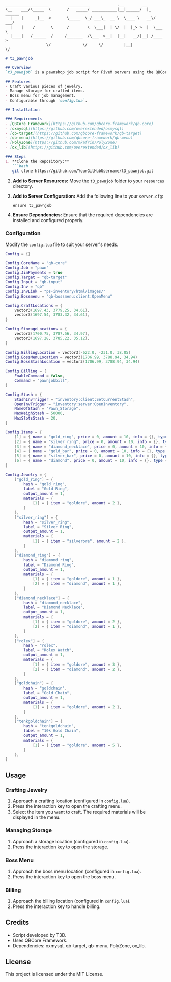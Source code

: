 ```
___________________         _________            .__        __          
\__    ___/\_____  \       /   _____/ ___________|__|______/  |_  ______
  |    |     _(__  <       \_____  \_/ ___\_  __ \  \____ \   __\/  ___/
  |    |    /       \      /        \  \___|  | \/  |  |_> >  |  \___ \ 
  |____|   /______  /     /_______  /\___  >__|  |__|   __/|__| /____  >
                  \/              \/     \/         |__|             \/ 
```


```markdown
# t3_pawnjob

## Overview
`t3_pawnjob` is a pawnshop job script for FiveM servers using the QBCore framework. This script allows players to perform various tasks within a pawnshop, including crafting jewelry, managing storage, and accessing a boss menu. It uses `qb-target` for interactive zones and `qb-menu` for crafting menus.

## Features
- Craft various pieces of jewelry.
- Manage storage for crafted items.
- Boss menu for job management.
- Configurable through `config.lua`.

## Installation

### Requirements
- [QBCore Framework](https://github.com/qbcore-framework/qb-core)
- [oxmysql](https://github.com/overextended/oxmysql)
- [qb-target](https://github.com/qbcore-framework/qb-target)
- [qb-menu](https://github.com/qbcore-framework/qb-menu)
- [PolyZone](https://github.com/mkafrin/PolyZone)
- [ox_lib](https://github.com/overextended/ox_lib)

### Steps
1. **Clone the Repository:**
   ```bash
   git clone https://github.com/YourGitHubUsername/t3_pawnjob.git
   ```

2. **Add to Server Resources:**
   Move the `t3_pawnjob` folder to your `resources` directory.

3. **Add to Server Configuration:**
   Add the following line to your `server.cfg`:
   ```plaintext
   ensure t3_pawnjob
   ```

4. **Ensure Dependencies:**
   Ensure that the required dependencies are installed and configured properly.

### Configuration
Modify the `config.lua` file to suit your server's needs.

```lua
Config = {}

Config.CoreName = "qb-core"
Config.Job = "pawn"
Config.JimPayments = true
Config.Target = "qb-target"
Config.Input = "qb-input"
Config.Inv = "qb"
Config.InvLink = "ps-inventory/html/images/"
Config.Bossmenu = "qb-bossmenu:client:OpenMenu"

Config.CraftLocations = {
    vector3(1697.43, 3779.25, 34.61),
    vector3(1697.54, 3783.32, 34.61),
}

Config.StorageLocations = {
    vector3(1700.75, 3787.56, 34.97),
    vector3(1697.28, 3785.22, 35.12),
}

Config.BillingLocation = vector3(-622.0, -231.0, 38.05)
Config.BossMenuLocation = vector3(1706.99, 3788.94, 34.94)
Config.BossStashLocation = vector3(1706.99, 3788.94, 34.94)

Config.Billing = {
    EnableCommand = false,
    Command = "pawnjobbill",
}

Config.Stash = {
    StashInvTrigger = "inventory:client:SetCurrentStash",
    OpenInvTrigger = "inventory:server:OpenInventory",
    NameOfStash = "Pawn_Storage",
    MaxWeighStash = 50000,
    MaxSlotsStash = 20,
}

Config.Items = {
    [1] = { name = "gold_ring", price = 0, amount = 10, info = {}, type = "item", slot = 1 },
    [2] = { name = "silver_ring", price = 0, amount = 10, info = {}, type = "item", slot = 2 },
    [3] = { name = "diamond_necklace", price = 0, amount = 10, info = {}, type = "item", slot = 3 },
    [4] = { name = "gold_bar", price = 0, amount = 10, info = {}, type = "item", slot = 4 },
    [5] = { name = "silver_bar", price = 0, amount = 10, info = {}, type = "item", slot = 5 },
    [6] = { name = "diamond", price = 0, amount = 10, info = {}, type = "item", slot = 6 },
}

Config.Jewelry = {
    ["gold_ring"] = { 
        hash = "gold_ring", 
        label = "Gold Ring",
        output_amount = 1, 
        materials = {
            [1] = { item = "goldore", amount = 2 },
        }
    },
    ["silver_ring"] = { 
        hash = "silver_ring", 
        label = "Silver Ring",
        output_amount = 1,  
        materials = {
            [1] = { item = "silverore", amount = 2 },
        }
    },
    ["diamond_ring"] = { 
        hash = "diamond_ring", 
        label = "Diamond Ring",
        output_amount = 1, 
        materials = {
            [1] = { item = "goldore", amount = 1 },
            [2] = { item = "diamond", amount = 1 },
        }
    },
    ["diamond_necklace"] = { 
        hash = "diamond_necklace", 
        label = "Diamond Necklace",
        output_amount = 1, 
        materials = {
            [1] = { item = "goldore", amount = 2 },
            [2] = { item = "diamond", amount = 1 },
        }
    },
    ["rolex"] = { 
        hash = "rolex", 
        label = "Rolex Watch",
        output_amount = 1, 
        materials = {
            [1] = { item = "goldore", amount = 3 },
            [2] = { item = "diamond", amount = 2 },
        }
    },
    ["goldchain"] = { 
        hash = "goldchain", 
        label = "Gold Chain",
        output_amount = 1, 
        materials = {
            [1] = { item = "goldore", amount = 2 },
        }
    },
    ["tenkgoldchain"] = { 
        hash = "tenkgoldchain", 
        label = "10k Gold Chain",
        output_amount = 1, 
        materials = {
            [1] = { item = "goldore", amount = 5 },
        }
    },
}
```

## Usage
### Crafting Jewelry
1. Approach a crafting location (configured in `config.lua`).
2. Press the interaction key to open the crafting menu.
3. Select the item you want to craft. The required materials will be displayed in the menu.

### Managing Storage
1. Approach a storage location (configured in `config.lua`).
2. Press the interaction key to open the storage.

### Boss Menu
1. Approach the boss menu location (configured in `config.lua`).
2. Press the interaction key to open the boss menu.

### Billing
1. Approach the billing location (configured in `config.lua`).
2. Press the interaction key to handle billing.

## Credits
- Script developed by T3D.
- Uses QBCore Framework.
- Dependencies: oxmysql, qb-target, qb-menu, PolyZone, ox_lib.

## License
This project is licensed under the MIT License.
```
